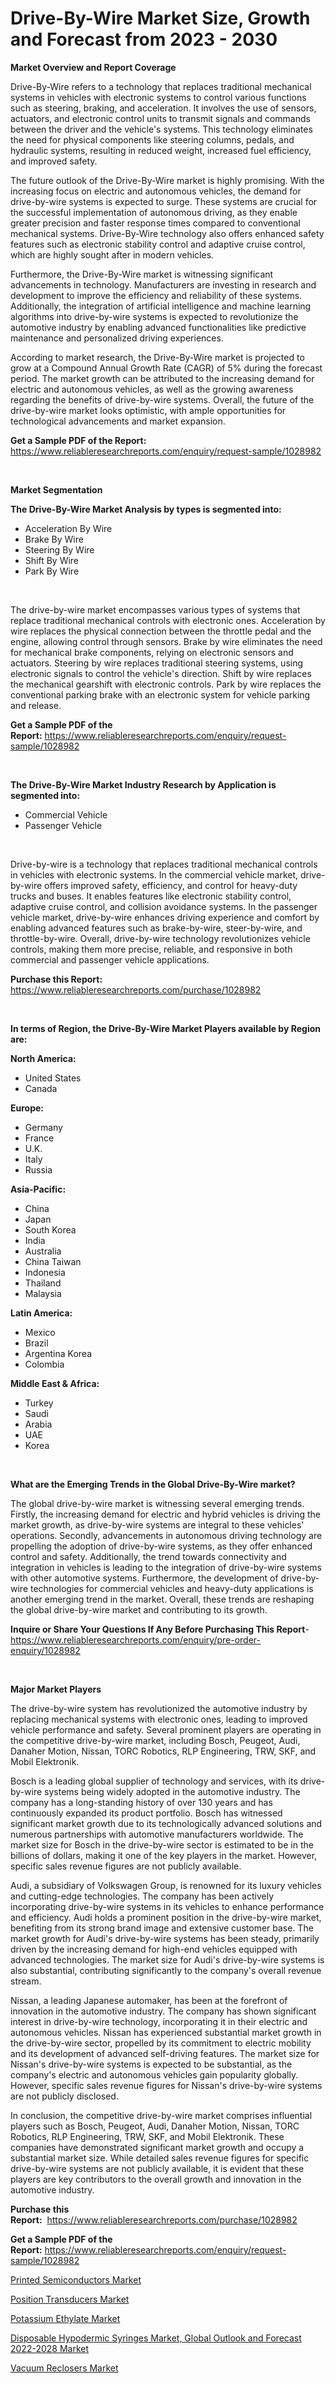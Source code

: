 <p><h1>Drive-By-Wire Market Size, Growth and Forecast from 2023 - 2030</h1></p><p><strong>Market Overview and Report Coverage</strong></p>
<p><p>Drive-By-Wire refers to a technology that replaces traditional mechanical systems in vehicles with electronic systems to control various functions such as steering, braking, and acceleration. It involves the use of sensors, actuators, and electronic control units to transmit signals and commands between the driver and the vehicle's systems. This technology eliminates the need for physical components like steering columns, pedals, and hydraulic systems, resulting in reduced weight, increased fuel efficiency, and improved safety.</p><p>The future outlook of the Drive-By-Wire market is highly promising. With the increasing focus on electric and autonomous vehicles, the demand for drive-by-wire systems is expected to surge. These systems are crucial for the successful implementation of autonomous driving, as they enable greater precision and faster response times compared to conventional mechanical systems. Drive-By-Wire technology also offers enhanced safety features such as electronic stability control and adaptive cruise control, which are highly sought after in modern vehicles.</p><p>Furthermore, the Drive-By-Wire market is witnessing significant advancements in technology. Manufacturers are investing in research and development to improve the efficiency and reliability of these systems. Additionally, the integration of artificial intelligence and machine learning algorithms into drive-by-wire systems is expected to revolutionize the automotive industry by enabling advanced functionalities like predictive maintenance and personalized driving experiences.</p><p>According to market research, the Drive-By-Wire market is projected to grow at a Compound Annual Growth Rate (CAGR) of 5% during the forecast period. The market growth can be attributed to the increasing demand for electric and autonomous vehicles, as well as the growing awareness regarding the benefits of drive-by-wire systems. Overall, the future of the drive-by-wire market looks optimistic, with ample opportunities for technological advancements and market expansion.</p></p>
<p><strong>Get a Sample PDF of the Report:</strong> <a href="https://www.reliableresearchreports.com/enquiry/request-sample/1028982">https://www.reliableresearchreports.com/enquiry/request-sample/1028982</a></p>
<p>&nbsp;</p>
<p><strong>Market Segmentation</strong></p>
<p><strong>The Drive-By-Wire Market Analysis by types is segmented into:</strong></p>
<p><ul><li>Acceleration By Wire</li><li>Brake By Wire</li><li>Steering By Wire</li><li>Shift By Wire</li><li>Park By Wire</li></ul></p>
<p>&nbsp;</p>
<p><p>The drive-by-wire market encompasses various types of systems that replace traditional mechanical controls with electronic ones. Acceleration by wire replaces the physical connection between the throttle pedal and the engine, allowing control through sensors. Brake by wire eliminates the need for mechanical brake components, relying on electronic sensors and actuators. Steering by wire replaces traditional steering systems, using electronic signals to control the vehicle's direction. Shift by wire replaces the mechanical gearshift with electronic controls. Park by wire replaces the conventional parking brake with an electronic system for vehicle parking and release.</p></p>
<p><strong>Get a Sample PDF of the Report:</strong>&nbsp;<a href="https://www.reliableresearchreports.com/enquiry/request-sample/1028982">https://www.reliableresearchreports.com/enquiry/request-sample/1028982</a></p>
<p>&nbsp;</p>
<p><strong>The Drive-By-Wire Market Industry Research by Application is segmented into:</strong></p>
<p><ul><li>Commercial Vehicle</li><li>Passenger Vehicle</li></ul></p>
<p>&nbsp;</p>
<p><p>Drive-by-wire is a technology that replaces traditional mechanical controls in vehicles with electronic systems. In the commercial vehicle market, drive-by-wire offers improved safety, efficiency, and control for heavy-duty trucks and buses. It enables features like electronic stability control, adaptive cruise control, and collision avoidance systems. In the passenger vehicle market, drive-by-wire enhances driving experience and comfort by enabling advanced features such as brake-by-wire, steer-by-wire, and throttle-by-wire. Overall, drive-by-wire technology revolutionizes vehicle controls, making them more precise, reliable, and responsive in both commercial and passenger vehicle applications.</p></p>
<p><strong>Purchase this Report:</strong>&nbsp; <a href="https://www.reliableresearchreports.com/purchase/1028982">https://www.reliableresearchreports.com/purchase/1028982</a></p>
<p>&nbsp;</p>
<p><strong>In terms of Region, the Drive-By-Wire Market Players available by Region are:</strong></p>
<p>
    <p> <strong> North America: </strong>
        <ul>
            <li>United States</li>
            <li>Canada</li>
        </ul>
        </p> 
    <p> <strong> Europe: </strong>
        <ul>
            <li>Germany</li>
            <li>France</li>
            <li>U.K.</li>
            <li>Italy</li>
            <li>Russia</li>
        </ul>
        </p> 
    <p> <strong> Asia-Pacific: </strong>
        <ul>
            <li>China</li>
            <li>Japan</li>
            <li>South Korea</li>
            <li>India</li>
            <li>Australia</li>
            <li>China Taiwan</li>
            <li>Indonesia</li>
            <li>Thailand</li>
            <li>Malaysia</li>
        </ul>
        </p> 
    <p> <strong> Latin America: </strong>
        <ul>
            <li>Mexico</li>
            <li>Brazil</li>
            <li>Argentina Korea</li>
            <li>Colombia</li>
        </ul>
        </p> 
    <p> <strong> Middle East & Africa: </strong>
        <ul>
            <li>Turkey</li>
            <li>Saudi</li>
            <li>Arabia</li>
            <li>UAE</li>
            <li>Korea</li>
        </ul>
    </p>
    </p>
<p>&nbsp;</p>
<p><strong>What are the Emerging Trends in the Global Drive-By-Wire market?</strong></p>
<p><p>The global drive-by-wire market is witnessing several emerging trends. Firstly, the increasing demand for electric and hybrid vehicles is driving the market growth, as drive-by-wire systems are integral to these vehicles' operations. Secondly, advancements in autonomous driving technology are propelling the adoption of drive-by-wire systems, as they offer enhanced control and safety. Additionally, the trend towards connectivity and integration in vehicles is leading to the integration of drive-by-wire systems with other automotive systems. Furthermore, the development of drive-by-wire technologies for commercial vehicles and heavy-duty applications is another emerging trend in the market. Overall, these trends are reshaping the global drive-by-wire market and contributing to its growth.</p></p>
<p><strong>Inquire or Share Your Questions If Any Before Purchasing This Report</strong>- <a href="https://www.reliableresearchreports.com/enquiry/pre-order-enquiry/1028982">https://www.reliableresearchreports.com/enquiry/pre-order-enquiry/1028982</a></p>
<p>&nbsp;</p>
<p><strong>Major Market Players</strong></p>
<p><p>The drive-by-wire system has revolutionized the automotive industry by replacing mechanical systems with electronic ones, leading to improved vehicle performance and safety. Several prominent players are operating in the competitive drive-by-wire market, including Bosch, Peugeot, Audi, Danaher Motion, Nissan, TORC Robotics, RLP Engineering, TRW, SKF, and Mobil Elektronik.</p><p>Bosch is a leading global supplier of technology and services, with its drive-by-wire systems being widely adopted in the automotive industry. The company has a long-standing history of over 130 years and has continuously expanded its product portfolio. Bosch has witnessed significant market growth due to its technologically advanced solutions and numerous partnerships with automotive manufacturers worldwide. The market size for Bosch in the drive-by-wire sector is estimated to be in the billions of dollars, making it one of the key players in the market. However, specific sales revenue figures are not publicly available.</p><p>Audi, a subsidiary of Volkswagen Group, is renowned for its luxury vehicles and cutting-edge technologies. The company has been actively incorporating drive-by-wire systems in its vehicles to enhance performance and efficiency. Audi holds a prominent position in the drive-by-wire market, benefiting from its strong brand image and extensive customer base. The market growth for Audi's drive-by-wire systems has been steady, primarily driven by the increasing demand for high-end vehicles equipped with advanced technologies. The market size for Audi's drive-by-wire systems is also substantial, contributing significantly to the company's overall revenue stream.</p><p>Nissan, a leading Japanese automaker, has been at the forefront of innovation in the automotive industry. The company has shown significant interest in drive-by-wire technology, incorporating it in their electric and autonomous vehicles. Nissan has experienced substantial market growth in the drive-by-wire sector, propelled by its commitment to electric mobility and its development of advanced self-driving features. The market size for Nissan's drive-by-wire systems is expected to be substantial, as the company's electric and autonomous vehicles gain popularity globally. However, specific sales revenue figures for Nissan's drive-by-wire systems are not publicly disclosed.</p><p>In conclusion, the competitive drive-by-wire market comprises influential players such as Bosch, Peugeot, Audi, Danaher Motion, Nissan, TORC Robotics, RLP Engineering, TRW, SKF, and Mobil Elektronik. These companies have demonstrated significant market growth and occupy a substantial market size. While detailed sales revenue figures for specific drive-by-wire systems are not publicly available, it is evident that these players are key contributors to the overall growth and innovation in the automotive industry.</p></p>
<p><strong>Purchase this Report:</strong>&nbsp;&nbsp;<a href="https://www.reliableresearchreports.com/purchase/1028982">https://www.reliableresearchreports.com/purchase/1028982</a></p>
<p></p>
<p><strong>Get a Sample PDF of the Report:</strong>&nbsp;<a href="https://www.reliableresearchreports.com/enquiry/request-sample/1028982">https://www.reliableresearchreports.com/enquiry/request-sample/1028982</a></p>
<p><p><a href="https://www.reportprime.com/printed-semiconductors-r11329">Printed Semiconductors Market</a></p><p><a href="https://www.reportprime.com/position-transducers-r11327">Position Transducers Market</a></p><p><a href="https://www.linkedin.com/pulse/potassium-ethylate-market-size-2023-2030-global-industrial-rnrle/">Potassium Ethylate Market</a></p><p><a href="https://medium.com/@frankpeters35/disposable-hypodermic-syringes-market-global-outlook-and-forecast-2022-2028-market-size-growth-4ad471f4cd9a">Disposable Hypodermic Syringes Market, Global Outlook and Forecast 2022-2028 Market</a></p><p><a href="https://github.com/NorbertYates/Market-Research-Report-List-1/blob/main/vacuum-reclosers-market.md">Vacuum Reclosers Market</a></p></p>